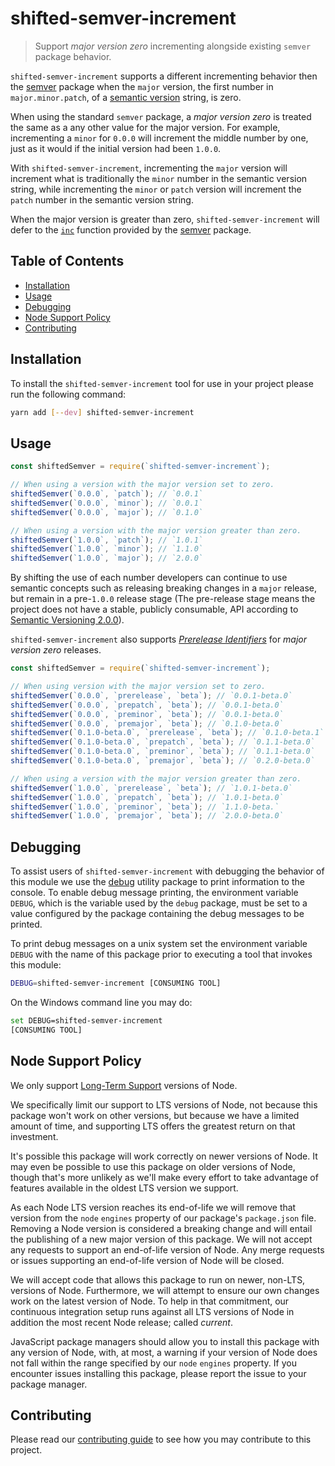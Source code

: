 # shifted-semver-increment

> Support _major version zero_ incrementing alongside existing `semver` package behavior.

`shifted-semver-increment` supports a different incrementing behavior then the [semver](https://www.npmjs.com/package/semver) package when the `major` version, the first number in `major.minor.patch`, of a [semantic version](http://semver.org/) string, is zero.

When using the standard `semver` package, a _major version zero_ is treated the same as a any other value for the major version. For example, incrementing a `minor` for `0.0.0` will increment the middle number by one, just as it would if the initial version had been `1.0.0`.

With `shifted-semver-increment`, incrementing the `major` version will increment what is traditionally the `minor` number in the semantic version string, while incrementing the `minor` or `patch` version will increment the `patch` number in the semantic version string.

When the major version is greater than zero, `shifted-semver-increment` will defer to the [`inc`](https://www.npmjs.com/package/semver#functions) function provided by the [semver](https://www.npmjs.com/package/semver) package.

## Table of Contents
<!-- START doctoc generated TOC please keep comment here to allow auto update -->
<!-- DON'T EDIT THIS SECTION, INSTEAD RE-RUN doctoc TO UPDATE -->


- [Installation](#installation)
- [Usage](#usage)
- [Debugging](#debugging)
- [Node Support Policy](#node-support-policy)
- [Contributing](#contributing)

<!-- END doctoc generated TOC please keep comment here to allow auto update -->

## Installation

To install the `shifted-semver-increment` tool for use in your project please run the following command:

```bash
yarn add [--dev] shifted-semver-increment
```

## Usage

```javascript
const shiftedSemver = require(`shifted-semver-increment`);

// When using a version with the major version set to zero.
shiftedSemver(`0.0.0`, `patch`); // `0.0.1`
shiftedSemver(`0.0.0`, `minor`); // `0.0.1`
shiftedSemver(`0.0.0`, `major`); // `0.1.0`

// When using a version with the major version greater than zero.
shiftedSemver(`1.0.0`, `patch`); // `1.0.1`
shiftedSemver(`1.0.0`, `minor`); // `1.1.0`
shiftedSemver(`1.0.0`, `major`); // `2.0.0`
```

By shifting the use of each number developers can continue to use semantic concepts such as releasing breaking changes in a `major` release, but remain in a pre-`1.0.0` release stage (The pre-release stage means the project does not have a stable, publicly consumable, API according to [Semantic Versioning 2.0.0](http://semver.org/)).

`shifted-semver-increment` also supports [_Prerelease Identifiers_](https://www.npmjs.com/package/semver#prerelease-identifiers) for _major version zero_ releases.

```javascript
const shiftedSemver = require(`shifted-semver-increment`);

// When using version with the major version set to zero.
shiftedSemver(`0.0.0`, `prerelease`, `beta`); // `0.0.1-beta.0`
shiftedSemver(`0.0.0`, `prepatch`, `beta`); // `0.0.1-beta.0`
shiftedSemver(`0.0.0`, `preminor`, `beta`); // `0.0.1-beta.0`
shiftedSemver(`0.0.0`, `premajor`, `beta`); // `0.1.0-beta.0`
shiftedSemver(`0.1.0-beta.0`, `prerelease`, `beta`); // `0.1.0-beta.1`
shiftedSemver(`0.1.0-beta.0`, `prepatch`, `beta`); // `0.1.1-beta.0`
shiftedSemver(`0.1.0-beta.0`, `preminor`, `beta`); // `0.1.1-beta.0`
shiftedSemver(`0.1.0-beta.0`, `premajor`, `beta`); // `0.2.0-beta.0`

// When using a version with the major version greater than zero.
shiftedSemver(`1.0.0`, `prerelease`, `beta`); // `1.0.1-beta.0`
shiftedSemver(`1.0.0`, `prepatch`, `beta`); // `1.0.1-beta.0`
shiftedSemver(`1.0.0`, `preminor`, `beta`); // `1.1.0-beta.`
shiftedSemver(`1.0.0`, `premajor`, `beta`); // `2.0.0-beta.0`
```

## Debugging

To assist users of `shifted-semver-increment` with debugging the behavior of this module we use the [debug](https://www.npmjs.com/package/debug) utility package to print information to the console. To enable debug message printing, the environment variable `DEBUG`, which is the variable used by the `debug` package, must be set to a value configured by the package containing the debug messages to be printed.

To print debug messages on a unix system set the environment variable `DEBUG` with the name of this package prior to executing a tool that invokes this module:

```bash
DEBUG=shifted-semver-increment [CONSUMING TOOL]
```

On the Windows command line you may do:

```bash
set DEBUG=shifted-semver-increment
[CONSUMING TOOL]
```

## Node Support Policy

We only support [Long-Term Support](https://github.com/nodejs/LTS) versions of Node.

We specifically limit our support to LTS versions of Node, not because this package won't work on other versions, but because we have a limited amount of time, and supporting LTS offers the greatest return on that investment.

It's possible this package will work correctly on newer versions of Node. It may even be possible to use this package on older versions of Node, though that's more unlikely as we'll make every effort to take advantage of features available in the oldest LTS version we support.

As each Node LTS version reaches its end-of-life we will remove that version from the `node` `engines` property of our package's `package.json` file. Removing a Node version is considered a breaking change and will entail the publishing of a new major version of this package. We will not accept any requests to support an end-of-life version of Node. Any merge requests or issues supporting an end-of-life version of Node will be closed.

We will accept code that allows this package to run on newer, non-LTS, versions of Node. Furthermore, we will attempt to ensure our own changes work on the latest version of Node. To help in that commitment, our continuous integration setup runs against all LTS versions of Node in addition the most recent Node release; called _current_.

JavaScript package managers should allow you to install this package with any version of Node, with, at most, a warning if your version of Node does not fall within the range specified by our `node` `engines` property. If you encounter issues installing this package, please report the issue to your package manager.

## Contributing

Please read our [contributing guide](https://gitlab.com/hyper-expanse/open-source/shifted-semver-increment/blob/master/CONTRIBUTING.md) to see how you may contribute to this project.
